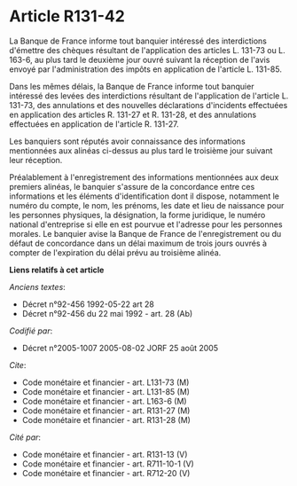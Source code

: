 # Article R131-42

La Banque de France informe tout banquier intéressé des interdictions d'émettre des chèques résultant de l'application des
articles L. 131-73 ou L. 163-6, au plus tard le deuxième jour ouvré suivant la réception de l'avis envoyé par
l'administration des impôts en application de l'article L. 131-85.

Dans les mêmes délais, la Banque de France informe tout banquier intéressé des levées des interdictions résultant de
l'application de l'article L. 131-73, des annulations et des nouvelles déclarations d'incidents effectuées en application des
articles R. 131-27 et R. 131-28, et des annulations effectuées en application de l'article R. 131-27.

Les banquiers sont réputés avoir connaissance des informations mentionnées aux alinéas ci-dessus au plus tard le troisième
jour suivant leur réception.

Préalablement à l'enregistrement des informations mentionnées aux deux premiers alinéas, le banquier s'assure de la
concordance entre ces informations et les éléments d'identification dont il dispose, notamment le numéro du compte, le nom,
les prénoms, les date et lieu de naissance pour les personnes physiques, la désignation, la forme juridique, le numéro
national d'entreprise si elle en est pourvue et l'adresse pour les personnes morales. Le banquier avise la Banque de France
de l'enregistrement ou du défaut de concordance dans un délai maximum de trois jours ouvrés à compter de l'expiration du
délai prévu au troisième alinéa.

**Liens relatifs à cet article**

_Anciens textes_:

  - Décret n°92-456 1992-05-22 art 28
  - Décret n°92-456 du 22 mai 1992 - art. 28 (Ab)

_Codifié par_:

  - Décret n°2005-1007 2005-08-02 JORF 25 août 2005

_Cite_:

  - Code monétaire et financier - art. L131-73 (M)
  - Code monétaire et financier - art. L131-85 (M)
  - Code monétaire et financier - art. L163-6 (M)
  - Code monétaire et financier - art. R131-27 (M)
  - Code monétaire et financier - art. R131-28 (M)

_Cité par_:

  - Code monétaire et financier - art. R131-13 (V)
  - Code monétaire et financier - art. R711-10-1 (V)
  - Code monétaire et financier - art. R712-20 (V)
